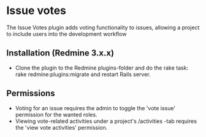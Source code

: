 # Issue votes

The Issue Votes plugin adds voting functionality to issues, allowing a project to include users into the development workflow

## Installation (Redmine 3.x.x) ##

* Clone the plugin to the Redmine plugins-folder and do the rake task: rake redmine:plugins:migrate and restart Rails server.

## Permissions ##

* Voting for an issue requires the admin to toggle the 'vote issue' permission for the wanted roles.
* Viewing vote-related activities under a project's /activities -tab requires the 'view vote activities' permission.
